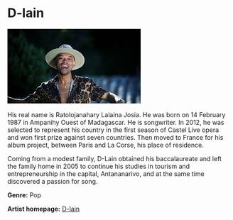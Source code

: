 # D-lain



![D-lain](d-lain.jpg)

His real name is Ratolojanahary Lalaina Josia. He was born on 14 February 1987 in Ampanihy Ouest of Madagascar. He is songwriter. In 2012, he was selected to represent his country in the first season of Castel Live opera and won first prize against seven countries. Then moved to France for his album project, between Paris and La Corse, his place of residence.

Coming from a modest family, D-Lain obtained his baccalaureate and left the family home in 2005 to continue his studies in tourism and entrepreneurship in the capital, Antananarivo, and at the same time discovered a passion for song.


**Genre:** Pop

**Artist homepage:** [D-lain](https://fr-fr.facebook.com/DLainOfficiel/)
